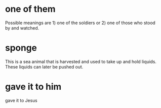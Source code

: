 
# one of them
Possible meanings are 1) one of the soldiers or 2) one of those who stood by and watched.

# sponge
This is a sea animal that is harvested and used to take up and hold liquids. These liquids can later be pushed out.

# gave it to him
gave it to Jesus